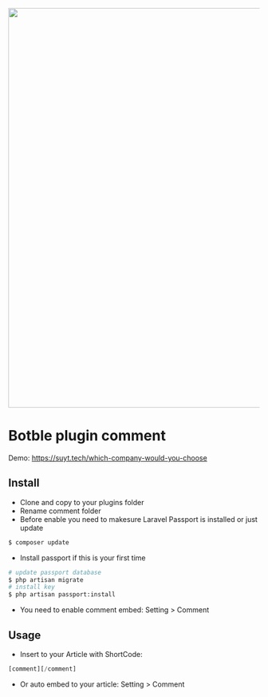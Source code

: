 <p align="center"><a href="https://suyt.tech" target="_blank"><img src="https://suyt.tech/comment.png" width="800"></a></p>

# Botble plugin comment

Demo: https://suyt.tech/which-company-would-you-choose

## Install

- Clone and copy to your plugins folder
- Rename comment folder
- Before enable you need to makesure Laravel Passport is installed or just update
``` bash
$ composer update
```
- Install passport if this is your first time
```bash
# update passport database
$ php artisan migrate 
# install key
$ php artisan passport:install 
```
- You need to enable comment embed: Setting > Comment

## Usage
- Insert to your Article with ShortCode:
``` php
[comment][/comment]
```
- Or auto embed to your article: Setting > Comment
